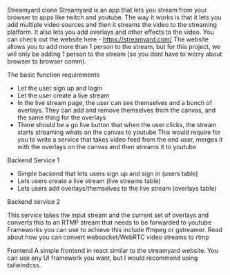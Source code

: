 Streamyard clone
Streamyard is an app that lets you stream from your browser to apps like twitch and youtube. The way it works is that it lets you add multiple video sources and then it streams the video to the streaming platform. It also lets you add overlays and other effects to the video. You can check out the website here - https://streamyard.com/ The website allows you to add more than 1 person to the stream, but for this project, we will only be adding 1 person to the stream (so you dont have to worry about browser to browser comm).

The basic function requirements
- Let the user sign up and login
- Let the user create a live stream
- In the live stream page, the user can see themselves and a bunch of overlays. They can add and remove themselves from the canvas, and the same thing for the overlays
- There should be a go live button that when the user clicks, the stream starts streaming whats on the canvas to youtube
This would require for you to write a service that takes video feed from the end user, merges it with the overlays on the canvas and then streams it to youtube

Backend Service 1
- Simple backend that lets users sign up and sign in (users table)
- Lets users create a live stream (live streams table)
- Lets users add overlays/themselves to the live stream (overlays table)

Backend service 2

This service takes the input stream and the current set of overlays and converts this to an RTMP stream that needs to be forwarded to youtube Frameworks you can use to achieve this include ffmpeg or gstreamer. Read about how you can convert websocket/WebRTC video streams to rtmp

Frontend
A simple frontend in react similar to the streamyard website. You can use any UI framework you want, but I would recommend using tailwindcss.
